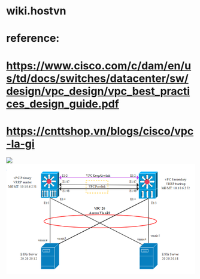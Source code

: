 # wiki.hostvn
# reference: 
# https://www.cisco.com/c/dam/en/us/td/docs/switches/datacenter/sw/design/vpc_design/vpc_best_practices_design_guide.pdf
# https://cnttshop.vn/blogs/cisco/vpc-la-gi
![](/vpn_hostvn.png)
![vpc_hostvn](/vpc_hostvn.png)
